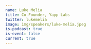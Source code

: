 ```yaml
---
name: Luke Melia
title: Co-Founder, Yapp Labs
twitter: lukemelia
image: img/speakers/luke-melia.jpeg
is-podcast: true
is-event: false
current: true
---
```

